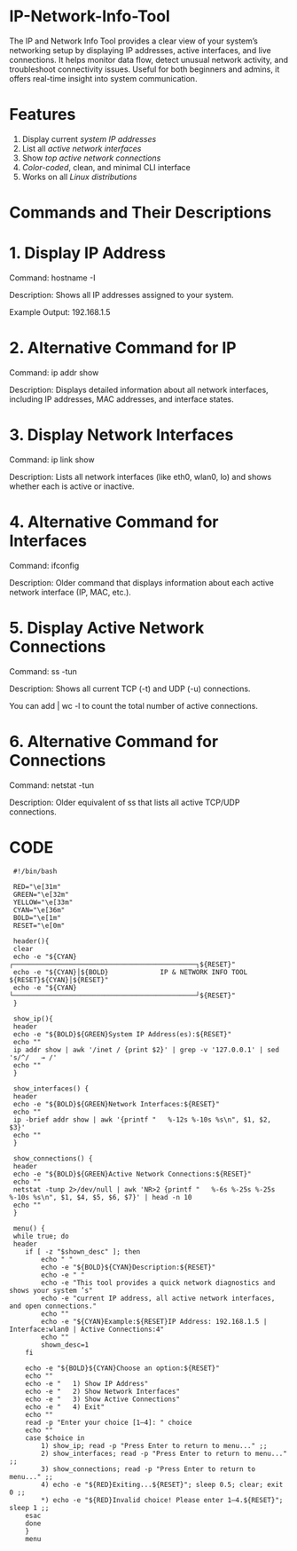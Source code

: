 # IP-Network-Info-Tool
The IP and Network Info Tool provides a clear view of your system’s networking setup by displaying IP addresses, active interfaces, and live connections. It helps monitor data flow, detect unusual network activity, and troubleshoot connectivity issues. Useful for both beginners and admins, it offers real-time insight into system communication.

# Features
1) Display current *system IP addresses*
2) List all *active network interfaces*
3) Show *top active network connections*
4) *Color-coded*, clean, and minimal CLI interface
5) Works on all *Linux distributions*

# Commands and Their Descriptions

# 1. Display IP Address

Command: hostname -I

Description: Shows all IP addresses assigned to your system.

Example Output: 192.168.1.5



# 2. Alternative Command for IP

Command: ip addr show

Description: Displays detailed information about all network interfaces, including IP addresses, MAC addresses, and interface states.



# 3. Display Network Interfaces

Command: ip link show

Description: Lists all network interfaces (like eth0, wlan0, lo) and shows whether each is active or inactive.



# 4. Alternative Command for Interfaces

Command: ifconfig

Description: Older command that displays information about each active network interface (IP, MAC, etc.).



# 5. Display Active Network Connections

Command: ss -tun

Description: Shows all current TCP (-t) and UDP (-u) connections.

You can add | wc -l to count the total number of active connections.



# 6. Alternative Command for Connections

Command: netstat -tun

Description: Older equivalent of ss that lists all active TCP/UDP connections.


# CODE



     #!/bin/bash
     
     RED="\e[31m"
     GREEN="\e[32m"
     YELLOW="\e[33m"
     CYAN="\e[36m"
     BOLD="\e[1m"
     RESET="\e[0m"
     
     header(){    
     clear    
     echo -e "${CYAN}┌──────────────────────────────────────────────┐${RESET}"
     echo -e "${CYAN}│${BOLD}             IP & NETWORK INFO TOOL           ${RESET}${CYAN}│${RESET}"
     echo -e "${CYAN}└──────────────────────────────────────────────┘${RESET}"
     }
    
     show_ip(){
     header
     echo -e "${BOLD}${GREEN}System IP Address(es):${RESET}"
     echo ""
     ip addr show | awk '/inet / {print $2}' | grep -v '127.0.0.1' | sed 's/^/   → /'
     echo ""
     }
    
     show_interfaces() {
     header
     echo -e "${BOLD}${GREEN}Network Interfaces:${RESET}"
     echo ""
     ip -brief addr show | awk '{printf "   %-12s %-10s %s\n", $1, $2, $3}'
     echo ""
     }
     
     show_connections() {
     header
     echo -e "${BOLD}${GREEN}Active Network Connections:${RESET}"
     echo ""
     netstat -tunp 2>/dev/null | awk 'NR>2 {printf "   %-6s %-25s %-25s %-10s %s\n", $1, $4, $5, $6, $7}' | head -n 10
     echo ""
     }
    
     menu() {
     while true; do
     header
        if [ -z "$shown_desc" ]; then
            echo " "
            echo -e "${BOLD}${CYAN}Description:${RESET}"
            echo -e " "
            echo -e "This tool provides a quick network diagnostics and shows your system ’s"
            echo -e "current IP address, all active network interfaces, and open connections."
            echo ""
            echo -e "${CYAN}Example:${RESET}IP Address: 192.168.1.5 | Interface:wlan0 | Active Connections:4"
            echo ""
            shown_desc=1    
        fi
        
        echo -e "${BOLD}${CYAN}Choose an option:${RESET}"
        echo ""
        echo -e "   1) Show IP Address"
        echo -e "   2) Show Network Interfaces"
        echo -e "   3) Show Active Connections"
        echo -e "   4) Exit"
        echo ""
        read -p "Enter your choice [1–4]: " choice
        echo ""
        case $choice in
            1) show_ip; read -p "Press Enter to return to menu..." ;;
            2) show_interfaces; read -p "Press Enter to return to menu..." ;;
            3) show_connections; read -p "Press Enter to return to menu..." ;;
            4) echo -e "${RED}Exiting...${RESET}"; sleep 0.5; clear; exit 0 ;;
            *) echo -e "${RED}Invalid choice! Please enter 1–4.${RESET}"; sleep 1 ;;
        esac
        done
        }
        menu


